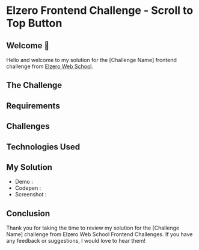 # Elzero Frontend Challenge - Scroll to Top Button

## Welcome 👋

Hello and welcome to my solution for the [Challenge Name] frontend challenge from [Elzero Web School](https://elzero.org/category/challenges/front-end-challenges/).

## The Challenge

## Requirements

## Challenges

## Technologies Used

## My Solution

- Demo : []()
- Codepen : []()
- Screenshot :

## Conclusion

Thank you for taking the time to review my solution for the [Challenge Name] challenge from Elzero Web School Frontend Challenges. If you have any feedback or suggestions, I would love to hear them!

